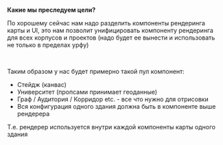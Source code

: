 **Какие мы преследуем цели?**

По хорошему сейчас нам надо разделить компоненты рендеринга карты и UI,
это нам позволит унифицировать компоненту рендеринга для всех
корпусов и проектов (надо будет ее вынести и использовать не только в
пределах урфу) 

<br/>

Таким образом у нас будет примерно такой пул компонент:

- Стейдж (канвас)
- Университет (пропсами принимает геоданные)
- Граф / Аудитория / Корридор etc. - все что нужно для отрисовки
- Вся конфигурация одного здания должна быть в компоненте выше рендерера

Т.е. рендерер используется внутри каждой компоненты карты одного здания
